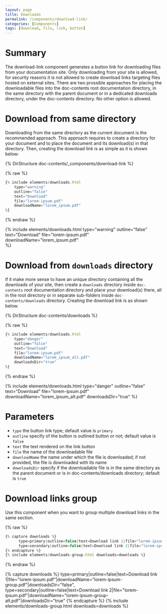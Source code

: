```yaml
---
layout: page
title: Downloads
permalink: /components/download-link/
categories: [Components]
tags: [download, file, link, button]
---
```


# Summary
The download-link component generates a button link for downloading files from your documentation site. Only downloading from your site is allowed, for security reasons it is not allowed to create download links targeting files hosted on external sites. There are two prossible approaches for placing the downloadable files into the doc-contents root documentation directory, in the same directory with the parent document or in a dedicated downloads directory, under the doc-contents directory. No other option is allowed.

# Download from same directory
Downloading from the same directory as the current document is the recommended approach. This approach requires to create a directory for your document and to place the document and its download(s) in that directory. Then, creating the download link is as simple as it is shown below:

{% DirStructure doc-contents/_components/download-link %}

{% raw %}
```javascript
{% include elements/downloads.html 
    type="warning" 
    outline="false" 
    text="Download" 
    file="lorem-ipsum.pdf"
    downloadName="lorem_ipsum.pdf"    
%}
```
{% endraw %}

{% include elements/downloads.html 
    type="warning" 
    outline="false" 
    text="Download" 
    file="lorem-ipsum.pdf"
    downloadName="lorem_ipsum.pdf"    
%}

# Download from `downloads` directory
If it make more sense to have an unique directory containing all the downloads of your site, then create a `downloads` directory inside `doc-contents` root documentation directory and place your download(s) there, all in the root directory or in separate sub-folders inside `doc-contents/downloads` directory. Creating the download link is as shown below. 

{% DirStructure doc-contents/downloads %}

{% raw %}
```javascript
{% include elements/downloads.html 
    type="danger" 
    outline="false" 
    text="Download" 
    file="lorem-ipsum.pdf"
    downloadName="lorem_ipsum_alt.pdf" 
    downloadsDir="true"   
%}
```
{% endraw %}

{% include elements/downloads.html 
    type="danger" 
    outline="false" 
    text="Download"
    file="lorem-ipsum.pdf"
    downloadName="lorem_ipsum_alt.pdf" 
    downloadsDir="true"
%}

# Parameters
- `type` the button link type; default value is `primary`
- `outline` specify of the button is outlined button or not; default value is `false`
- `text` the text rendered on the link button
- `file` the name of the downloadable file
- `downloadName` the name under which the file is downloaded; if not provided, the file is downloaded with its name
- `downloadsDir` specify if the downloadable file is in the same directory as the parent document or is in doc-contents/downloads directory; default is `true` 

# Download links group
Use this component when you want to group multiple download links in the same section.

{% raw %}
```javascript
{% capture downloads %}
      type=primary|outline=false|text=Download link 1|file="lorem-ipsum.pdf"|downloadName="lorem-ipsum-group.pdf"|downloadsDir="false",
      type=secondary|outline=false|text=Download link 2|file="lorem-ipsum.pdf"|downloadName="lorem-ipsum-group-alt.pdf"|downloadsDir="true"
{% endcapture %}
{% include elements/downloads-group.html downloads=downloads %}
```
{% endraw %}

{% capture downloads %}
      type=primary|outline=false|text=Download link 1|file="lorem-ipsum.pdf"|downloadName="lorem-ipsum-group.pdf"|downloadsDir="false",
      type=secondary|outline=false|text=Download link 2|file="lorem-ipsum.pdf"|downloadName="lorem-ipsum-group-alt.pdf"|downloadsDir="true"
{% endcapture %}
{% include elements/downloads-group.html downloads=downloads %}